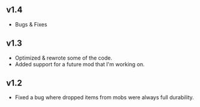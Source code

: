 
## v1.4
+ Bugs & Fixes


## v1.3
 + Optimized & rewrote some of the code.
 + Added support for a future mod that I'm working on.

## v1.2

+ Fixed a bug where dropped items from mobs were always full durability.


